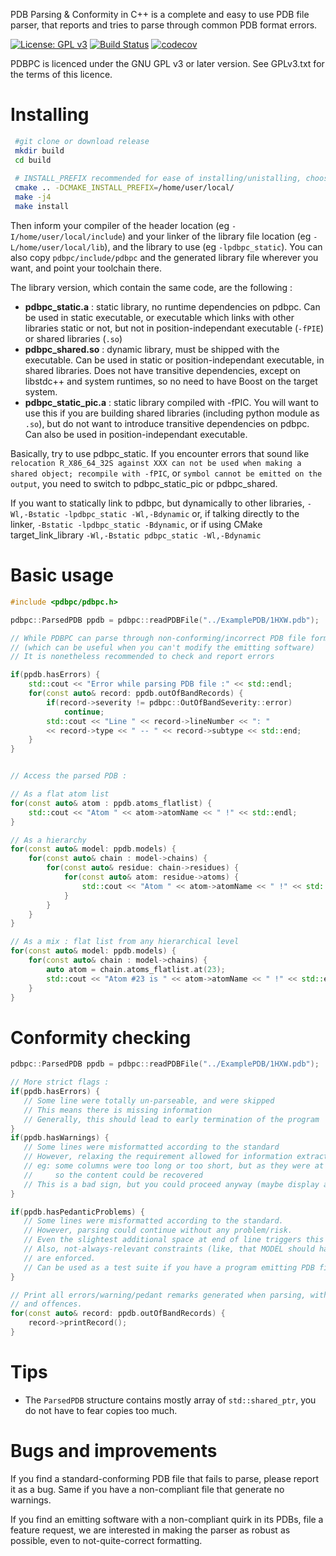 PDB Parsing & Conformity in C++ is a complete and easy to use PDB file parser,
 that reports and tries to parse through common PDB format errors.
 
[![License: GPL v3](https://img.shields.io/badge/License-GPLv3-blue.svg)](https://www.gnu.org/licenses/gpl-3.0)
[![Build Status](https://travis-ci.com/ElianeBriand/PDBPC.svg?branch=master)](https://travis-ci.com/ElianeBriand/PDBPC)
[![codecov](https://codecov.io/gh/ElianeBriand/PDBPC/branch/master/graph/badge.svg)](https://codecov.io/gh/ElianeBriand/PDBPC)

PDBPC is licenced under the GNU GPL v3 or later version. See GPLv3.txt for the terms of this licence.

# Installing

```sh
 #git clone or download release
 mkdir build
 cd build
 
 # INSTALL_PREFIX recommended for ease of installing/unistalling, choose wherever you prefer
 cmake .. -DCMAKE_INSTALL_PREFIX=/home/user/local/
 make -j4
 make install
```

Then inform your compiler of the header location (eg `-I/home/user/local/include`) and your linker of the
library file location (eg `-L/home/user/local/lib`), and the library to use (eg `-lpdbpc_static`). You can also copy `pdbpc/include/pdbpc`
and the generated library file wherever you want, and point your toolchain there.

The library version, which contain the same code, are the following :

- **pdbpc_static.a** : static library, no runtime dependencies on pdbpc. Can be used in static executable, or executable which links with
other libraries static or not, but not in position-independant executable (`-fPIE`) or shared libraries (`.so`)
- **pdbpc_shared.so** : dynamic library, must be shipped with the executable. Can be used in static or position-independant executable, in shared
libraries. Does not have transitive dependencies, except on libstdc++ and system runtimes, so no need to have Boost on the target system.
- **pdbpc_static_pic.a** : static library compiled with -fPIC. You will want to use this if you are building shared libraries
 (including python module as `.so`), but do not want to introduce transitive dependencies on pdbpc. Can also be used in 
 position-independant executable.

Basically, try to use pdbpc_static. If you encounter errors that sound like `relocation R_X86_64_32S against XXX can not
 be used when making a shared object; recompile with -fPIC`, or `symbol cannot be emitted on the output`, you need to switch
 to pdbpc_static_pic or pdbpc_shared. 

If you want to statically link to pdbpc, but dynamically to other libraries, `-Wl,-Bstatic -lpdbpc_static -Wl,-Bdynamic` or, if
talking directly to the linker, `-Bstatic -lpdbpc_static -Bdynamic`, or if using CMake target_link_library `-Wl,-Bstatic pdbpc_static -Wl,-Bdynamic`


# Basic usage

```c++
#include <pdbpc/pdbpc.h> 

pdbpc::ParsedPDB ppdb = pdbpc::readPDBFile("../ExamplePDB/1HXW.pdb");

// While PDBPC can parse through non-conforming/incorrect PDB file format,
// (which can be useful when you can't modify the emitting software)
// It is nonetheless recommended to check and report errors

if(ppdb.hasErrors) {
    std::cout << "Error while parsing PDB file :" << std::endl;
    for(const auto& record: ppdb.outOfBandRecords) {
        if(record->severity != pdbpc::OutOfBandSeverity::error)
            continue;
        std::cout << "Line " << record->lineNumber << ": " 
        << record->type << " -- " << record->subtype << std::end;
    }
}


// Access the parsed PDB :

// As a flat atom list
for(const auto& atom : ppdb.atoms_flatlist) {
    std::cout << "Atom " << atom->atomName << " !" << std::endl;
}

// As a hierarchy
for(const auto& model: ppdb.models) {
    for(const auto& chain : model->chains) {
        for(const auto& residue: chain->residues) {
            for(const auto& atom: residue->atoms) {
                std::cout << "Atom " << atom->atomName << " !" << std::endl;
            }
        }
    }
}

// As a mix : flat list from any hierarchical level
for(const auto& model: ppdb.models) {
    for(const auto& chain : model->chains) {
        auto atom = chain.atoms_flatlist.at(23);
        std::cout << "Atom #23 is " << atom->atomName << " !" << std::endl;
    }
}

```
    
# Conformity checking

```c++
pdbpc::ParsedPDB ppdb = pdbpc::readPDBFile("../ExamplePDB/1HXW.pdb");

// More strict flags :
if(ppdb.hasErrors) {
   // Some line were totally un-parseable, and were skipped
   // This means there is missing information
   // Generally, this should lead to early termination of the program
}
if(ppdb.hasWarnings) {
   // Some lines were misformatted according to the standard
   // However, relaxing the requirement allowed for information extraction
   // eg: some columns were too long or too short, but as they were at the end of the line
   //     so the content could be recovered
   // This is a bad sign, but you could proceed anyway (maybe display a message)
}

if(ppdb.hasPedanticProblems) {
   // Some lines were misformatted according to the standard. 
   // However, parsing could continue without any problem/risk.
   // Even the slightest additional space at end of line triggers this
   // Also, not-always-relevant constraints (like, that MODEL should have exactly the same ATOM content)
   // are enforced.
   // Can be used as a test suite if you have a program emitting PDB file.
}

// Print all errors/warning/pedant remarks generated when parsing, with line, line number,
// and offences.
for(const auto& record: ppdb.outOfBandRecords) {
    record->printRecord();
}

```

# Tips
*  The `ParsedPDB` structure contains mostly array of `std::shared_ptr`, you do not have to fear copies too much.

# Bugs and improvements

If you find a standard-conforming PDB file that fails to parse, please report it as a bug. Same if
you have a non-compliant file that generate no warnings.


If you find an emitting software with a non-compliant quirk in its PDBs, file a feature 
request, we are interested in making the parser as robust as possible, even to not-quite-correct
formatting.